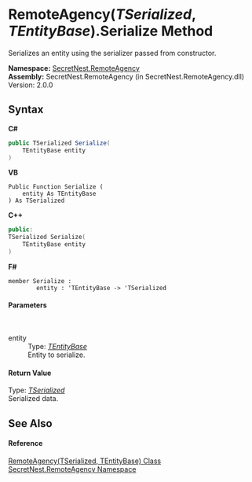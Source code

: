# RemoteAgency(*TSerialized*, *TEntityBase*).Serialize Method 
 

Serializes an entity using the serializer passed from constructor.

**Namespace:**&nbsp;<a href="N_SecretNest_RemoteAgency">SecretNest.RemoteAgency</a><br />**Assembly:**&nbsp;SecretNest.RemoteAgency (in SecretNest.RemoteAgency.dll) Version: 2.0.0

## Syntax

**C#**<br />
``` C#
public TSerialized Serialize(
	TEntityBase entity
)
```

**VB**<br />
``` VB
Public Function Serialize ( 
	entity As TEntityBase
) As TSerialized
```

**C++**<br />
``` C++
public:
TSerialized Serialize(
	TEntityBase entity
)
```

**F#**<br />
``` F#
member Serialize : 
        entity : 'TEntityBase -> 'TSerialized 

```


#### Parameters
&nbsp;<dl><dt>entity</dt><dd>Type: <a href="T_SecretNest_RemoteAgency_RemoteAgency_2">*TEntityBase*</a><br />Entity to serialize.</dd></dl>

#### Return Value
Type: <a href="T_SecretNest_RemoteAgency_RemoteAgency_2">*TSerialized*</a><br />Serialized data.

## See Also


#### Reference
<a href="T_SecretNest_RemoteAgency_RemoteAgency_2">RemoteAgency(TSerialized, TEntityBase) Class</a><br /><a href="N_SecretNest_RemoteAgency">SecretNest.RemoteAgency Namespace</a><br />